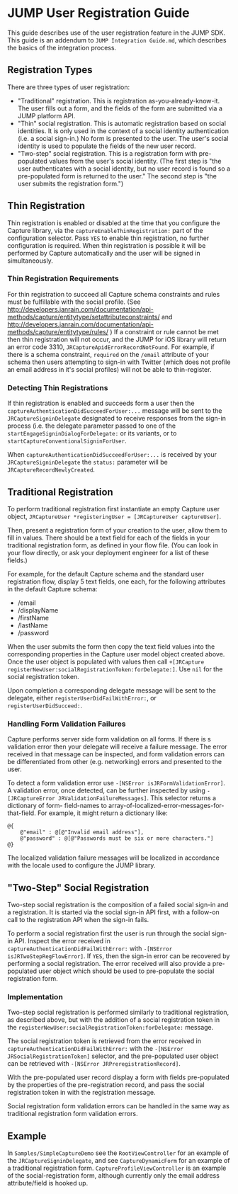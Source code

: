 # JUMP User Registration Guide

This guide describes use of the user registration feature in the JUMP SDK. This guide is an addendum to
`JUMP Integration Guide.md`, which describes the basics of the integration process.

## Registration Types

There are three types of user registration:

* "Traditional" registration. This is registration as-you-already-know-it. The user fills out a form, and the fields
  of the form are submitted via a JUMP platform API.
* "Thin" social registration. This is automatic registration based on social identities. It is only used in the
  context of a social identity authentication (i.e. a social sign-in.) No form is presented to the user. The user's
  social identity is used to populate the fields of the new user record.
* "Two-step" social registration. This is a registration form with pre-populated values from the user's social
  identity. (The first step is "the user authenticates with a social identity, but no user record is found so a
  pre-populated form is returned to the user." The second step is "the user submits the registration form.")

## Thin Registration

Thin registration is enabled or disabled at the time that you configure the Capture library, via the
`captureEnableThinRegistration:` part of the configuration selector. Pass `YES` to enable thin registration, no
further configuration is required. When thin registration is possible it will be performed by Capture automatically
and the user will be signed in simultaneously.

### Thin Registration Requirements

For thin registration to succeed all Capture schema constraints and rules must be fulfillable with the social profile.
(See http://developers.janrain.com/documentation/api-methods/capture/entitytype/setattributeconstraints/
and http://developers.janrain.com/documentation/api-methods/capture/entitytype/rules/ ) If a constraint or rule cannot
be met then thin registration will not occur, and the JUMP for iOS library will return an error code 3310,
`JRCaptureApidErrorRecordNotFound`. For example, if there is a schema constraint, `required` on the `/email` attribute
of your schema then users attempting to sign-in with Twitter (which does not profile an email address in it's social
profiles) will not be able to thin-register.

### Detecting Thin Registrations

If thin registration is enabled and succeeds form a user then the `captureAuthenticationDidSucceedForUser:...` message
will be sent to the `JRCaptureSigninDelegate` designated to receive responses from the sign-in process (i.e. the
delegate parameter passed to one of the `startEngageSigninDialogForDelegate:` or its variants, or to
`startCaptureConventionalSigninForUser`.

When `captureAuthenticationDidSucceedForUser:...` is received by your `JRCaptureSigninDelegate` the `status:`
parameter will be `JRCaptureRecordNewlyCreated`.

## Traditional Registration

To perform traditional registration first instantiate an empty Capture user object,
`JRCaptureUser *registeringUser = [JRCaptureUser captureUser]`.

Then, present a registration form of your creation to the user, allow them to fill in values. There should be a text
field for each of the fields in your traditional registration form, as defined in your flow file. (You can look in your
flow directly, or ask your deployment engineer for a list of these fields.)

For example, for the default Capture schema and the standard user registration flow, display 5 text fields, one each,
for the following attributes in the default Capture schema:

* /email
* /displayName
* /firstName
* /lastName
* /password

When the user submits the form then copy the text field values into the corresponding properties in the Capture user
model object created above. Once the user object is populated with values then call
`+[JRCapture registerNewUser:socialRegistrationToken:forDelegate:]`. Use `nil` for the social registration token.

Upon completion a corresponding delegate message will be sent to the delegate, either `registerUserDidFailWithError:`,
or `registerUserDidSucceed:`.

### Handling Form Validation Failures

Capture performs server side form validation on all forms. If there is s validation error then your delegate will
receive a failure message. The error received in that message can be inspected, and form validation errors can be
differentiated from other (e.g. networking) errors and presented to the user.

To detect a form validation error use `-[NSError isJRFormValidationError]`. A validation error, once detected, can be
further inspected by using `-[JRCaptureError JRValidationFailureMessages]`. This selector returns a dictionary of form-
field-names to array-of-localized-error-messages-for-that-field. For example, it might return a dictionary like:

    @{
        @"email" : @[@"Invalid email address"],
        @"password" : @[@"Passwords must be six or more characters."]
    @}

The localized validation failure messages will be localized in accordance with the locale used to configure the JUMP
library.

## "Two-Step" Social Registration

Two-step social registration is the composition of a failed social sign-in and a registration. It is started via the
social sign-in API first, with a follow-on call to the registration API when the sign-in fails.

To perform a social registration first the user is run through the social sign-in API. Inspect the error received in
`captureAuthenticationDidFailWithError:` with `-[NSError isJRTwoStepRegFlowError]`. If `YES`, then the sign-in error
can be recovered by performing a social registration. The error received will also provide a pre-populated user object
which should be used to pre-populate the social registration form.

### Implementation

Two-step social registration is performed similarly to traditional registration, as described above, but with the
addition of a social registration token in the `registerNewUser:socialRegistrationToken:forDelegate:` message.

The social registration token is retrieved from the error received in `captureAuthenticationDidFailWithError:` with the
`-[NSError JRSocialRegistrationToken]` selector, and the pre-populated user object can be retrieved with
`-[NSError JRPreregistrationRecord]`.

With the pre-populated user record display a form with fields pre-populated by the properties of the pre-registration
record, and pass the social registration token in with the registration message.

Social registration form validation errors can be handled in the same way as traditional registration form validation
errors.

## Example

In `Samples/SimpleCaptureDemo` see the `RootViewController` for an example of the `JRCaptureSigninDelegate`, and see
`CaptureDynamicForm` for an example of a traditional registration form. `CaptureProfileViewController` is an example of
the social-registration form, although currently only the email address attribute/field is hooked up.
